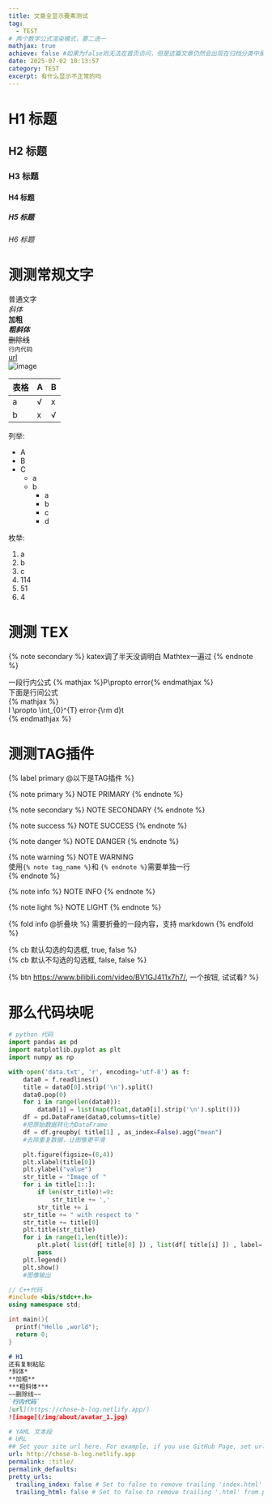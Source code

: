 ```yaml
---
title: 文章全显示要素测试
tag:
  - TEST
# 两个数学公式渲染模式，要二选一
mathjax: true
achieve: false #如果为false则无法在首页访问，但是这篇文章仍然会出现在归档分类中展示
date: 2025-07-02 10:13:57
category: TEST
excerpt: 有什么显示不正常的吗
---
```


# H1 标题
## H2 标题
### H3 标题
#### H4 标题
##### H5 标题
###### H6 标题

# 测测常规文字

普通文字  
*斜体*  
**加粗**  
***粗斜体***  
~~删除线~~  
`行内代码`  
[url](https://chose-b-log.netlify.app/)  
![image](/img/about/avatar_1.jpg)  

|表格|A|B|
|---|---|---|
|a|√|x|
|b|x|√|

列举:  
* A
* B
* C
  - a
  - b
    + a
    + b
    + c
    + d

枚举:  
1. a
2. b
3. c
114. 114
51. 51
4. 4

# 测测 TEX

{% note secondary %} katex调了半天没调明白 Mathtex一遍过 {% endnote %}

一段行内公式 {% mathjax %}P\propto error{% endmathjax %}   
下面是行间公式  
{% mathjax %}  
I \propto \int_{0}^{T} error·{\rm d}t  
{% endmathjax %}

# 测测TAG插件

{% label primary @以下是TAG插件 %}  

{% note primary %}
NOTE PRIMARY
{% endnote %}  

{% note secondary %}
NOTE SECONDARY
{% endnote %}  

{% note success %}
NOTE SUCCESS
{% endnote %}  

{% note danger %}
NOTE DANGER
{% endnote %}  

{% note warning %}
NOTE WARNING  
使用`{% note tag_name %}`和 `{% endnote %}`需要单独一行  
{% endnote %}  

{% note info %}
NOTE INFO
{% endnote %}

{% note light %}
NOTE LIGHT
{% endnote %}

{% fold info @折叠块 %}
需要折叠的一段内容，支持 markdown
{% endfold %}

{% cb 默认勾选的勾选框, true, false %}  
{% cb 默认不勾选的勾选框, false, false %}  

{% btn https://www.bilibili.com/video/BV1GJ411x7h7/, 一个按钮, 试试看? %}

# 那么代码块呢

```python
# python 代码
import pandas as pd
import matplotlib.pyplot as plt
import numpy as np

with open('data.txt', 'r', encoding='utf-8') as f:
    data0 = f.readlines()
    title = data0[0].strip('\n').split()
    data0.pop(0)
    for i in range(len(data0)):
        data0[i] = list(map(float,data0[i].strip('\n').split()))
    df = pd.DataFrame(data0,columns=title)
    #把原始数据转化为DataFrame
    df = df.groupby( title[1] , as_index=False).agg("mean")
    #去除重复数据，让图像更平滑

    plt.figure(figsize=(8,4))
    plt.xlabel(title[0])
    plt.ylabel("value")
    str_title = "Image of "
    for i in title[1::]:
        if len(str_title)!=9:
            str_title += ','
        str_title += i
    str_title += " with respect to "
    str_title += title[0]
    plt.title(str_title)
    for i in range(1,len(title)):
        plt.plot( list(df[ title[0] ]) , list(df[ title[i] ]) , label= title[i])
        pass
    plt.legend()
    plt.show()
    #图像输出
```

```c++
// C++代码
#include <bis/stdc++.h>
using namespace std;

int main(){
  printf("Hello ,world");
  return 0;
}
```

```markdown
# H1
还有复制粘贴 
*斜体*  
**加粗**  
***粗斜体***  
~~删除线~~  
`行内代码`  
[url](https://chose-b-log.netlify.app/)  
![image](/img/about/avatar_1.jpg)  
```

```yaml 
# YAML 文本段
# URL
## Set your site url here. For example, if you use GitHub Page, set url as 'https://username.github.io/project'
url: http://chose-b-log.netlify.app
permalink: :title/
permalink_defaults:
pretty_urls:
  trailing_index: false # Set to false to remove trailing 'index.html' from permalinks
  trailing_html: false # Set to false to remove trailing '.html' from permalinks

```
